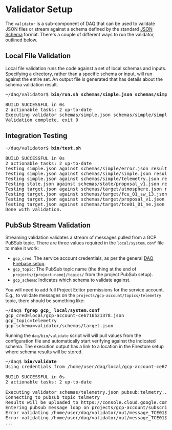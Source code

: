 # Validator Setup

The `validator` is a sub-component of DAQ that can be used to validate JSON files or stream against a schema
defined by the standard [JSON Schema](https://json-schema.org/) format. There's a couple of different
ways to run the validator, outlined below.

## Local File Validation

Local file validation runs the code against a set of local schemas and inputs.
Specifying a directory, rather than a specific schema or input, will run against the entire set.
An output file is generated that has details about the schema validation result.

<pre>
~/daq/validator$ <b>bin/run.sh schemas/simple.json schemas/simple/simple.json</b>

BUILD SUCCESSFUL in 0s
2 actionable tasks: 2 up-to-date
Executing validator schemas/simple.json schemas/simple/simple.json...
Validation complete, exit 0
</pre>

## Integration Testing

<pre>
~/daq/validator$ <b>bin/test.sh</b>

BUILD SUCCESSFUL in 0s
2 actionable tasks: 2 up-to-date
Testing simple.json against schemas/simple/error.json result 2
Testing simple.json against schemas/simple/simple.json result 0
Testing simple.json against schemas/simple/telemetry.json result 2
Testing state.json against schemas/state/proposal_v1.json result 0
Testing target.json against schemas/target/atmosphere.json result 2
Testing target.json against schemas/target/fcu_01_sw_13.json result 2
Testing target.json against schemas/target/proposal_v1.json result 0
Testing target.json against schemas/target/tce01_01_ne.json result 2
Done with validation.
</pre>

## PubSub Stream Validation

Streaming validation validates a stream of messages pulled from a GCP PuBSub topic. There are three values required
in the `local/system.conf` file to make it work:
* `gcp_cred`: The service account credentials, as per the general [DAQ Firebase setup](firebase.md).
* `gcp_topic`: The PubSub topic name (the thing at the end of `projects/{project-name}/topics/` from the project PubSub setup).
* `gcp_schema`: Indicates which schema to validate against.

You will need to add full Project Editor permissions for the service account.
E.g., to validate messages on the `projects/gcp-account/topics/telemetry` topic, there should be something like:

<pre>
~/daq$ <b>fgrep gcp_ local/system.conf</b>
gcp_cred=local/gcp-account-ce6716521378.json
gcp_topic=telemetry
gcp_schema=validator/schemas/target.json
</pre>

Running the `daq/bin/validate` script will will pull values from the configuration file and automatically start
verifying against the indicated schema. The execution output has a link to a location in the Firestore setup
where schema results will be stored.

<pre>
~/daq$ <b>bin/validate</b>
Using credentials from /home/user/daq/local/gcp-account-ce6716521378.json

BUILD SUCCESSFUL in 0s
2 actionable tasks: 2 up-to-date

Executing validator schemas/telemetry.json pubsub:telmetry...
Connecting to pubsub topic telmetry
Results will be uploaded to https://console.cloud.google.com/firestore/data/registries/primary/devices/device_one/validations/target?project=daq-project
Entering pubsub message loop on projects/gcp-account/subscriptions/daq-validator
Error validating /home/user/daq/validator/out/message_TCE01$2d04$20NW$20Controls.json: DeviceId TCE01$2d04$20NW$20Controls must match pattern [a-zA-Z]+[a-zA-Z0-9_]+[a-zA-Z0-9]+
Error validating /home/user/daq/validator/out/message_TCE01$2d04$20NW$20Controls.json: DeviceId TCE01$2d04$20NW$20Controls must match pattern [a-zA-Z]+[a-zA-Z0-9_]+[a-zA-Z0-9]+
<em>...</em>
</pre>

